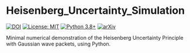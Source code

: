 # Heisenberg_Uncertainty_Simulation

[![DOI](https://zenodo.org/badge/DOI/10.5281/zenodo.17356922.svg)](https://doi.org/10.5281/zenodo.17356922)
[![License: MIT](https://img.shields.io/badge/License-MIT-yellow.svg)](https://opensource.org/licenses/MIT)
[![Python 3.8+](https://img.shields.io/badge/python-3.8+-blue.svg)](https://www.python.org/downloads/)
[![arXiv](https://img.shields.io/badge/arXiv-physics.comp--ph-b31b1b.svg)](https://arxiv.org/)

Minimal numerical demonstration of the Heisenberg Uncertainty Principle with Gaussian wave packets, using Python.
